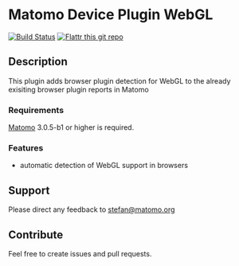 # Matomo Device Plugin WebGL

[![Build Status](https://travis-ci.org/sgiehl/piwik-plugin-DeviceFeatureWebGL.png?branch=master)](https://travis-ci.org/sgiehl/piwik-plugin-DeviceFeatureWebGL) [![Flattr this git repo](http://api.flattr.com/button/flattr-badge-large.png)](https://flattr.com/submit/auto?user_id=sgiehl&url=https://github.com/sgiehl/piwik-plugin-DeviceFeatureWebGL&title=Matomo%20Device%20Plugin%20WebGL&language=&tags=github&category=software) 


## Description

This plugin adds browser plugin detection for WebGL to the already exisiting browser plugin reports in Matomo

### Requirements

[Matomo](https://github.com/matomo-org/matomo) 3.0.5-b1 or higher is required.

### Features

- automatic detection of WebGL support in browsers

## Support

Please direct any feedback to [stefan@matomo.org](mailto:stefan@matomo.org)

## Contribute

Feel free to create issues and pull requests.

